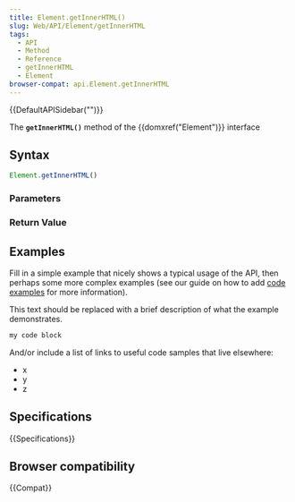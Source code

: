 ```yaml
---
title: Element.getInnerHTML()
slug: Web/API/Element/getInnerHTML
tags:
  - API
  - Method
  - Reference
  - getInnerHTML
  - Element
browser-compat: api.Element.getInnerHTML
---
```

{{DefaultAPISidebar("")}}

The **`getInnerHTML()`** method of the {{domxref("Element")}} interface 

## Syntax

```js
Element.getInnerHTML()
```

### Parameters



### Return Value



## Examples

Fill in a simple example that nicely shows a typical usage of the API, then perhaps some more complex examples (see our guide on how to add [code examples](/en-US/docs/MDN/Contribute/Structures/Code_examples) for more information).

This text should be replaced with a brief description of what the example demonstrates.

```js
my code block
```

And/or include a list of links to useful code samples that live elsewhere:

*   x
*   y
*   z

## Specifications

{{Specifications}}

## Browser compatibility

{{Compat}}

